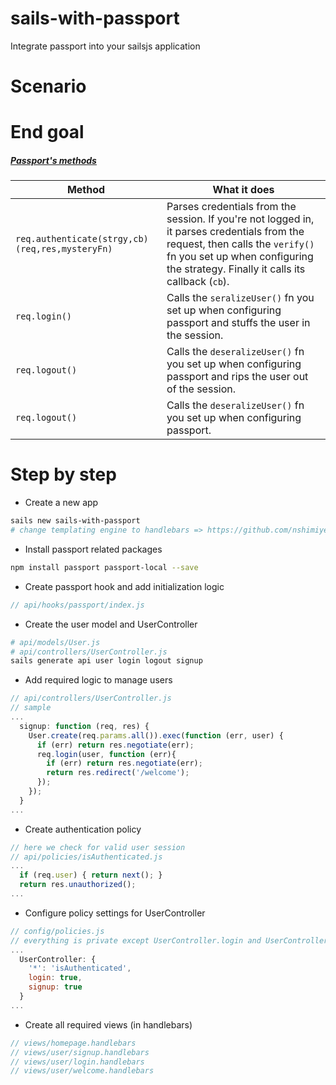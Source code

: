 # sails-with-passport
Integrate passport into your sailsjs application

# Scenario

# End goal

##### [Passport's methods](https://github.com/sails101/using-passport/blob/master/ORIGINAL_PREHOOK_WALKTHROUGH.md#passports-methods)

 Method                                         | What it does
 ---------------------------------------------- | ------------------------------------------------------------------------------------------------
 `req.authenticate(strgy,cb)(req,res,mysteryFn)`| Parses credentials from the session.  If you're not logged in, it parses credentials from the request, then calls the `verify()` fn you set up when configuring the strategy.  Finally it calls its callback (`cb`).
 `req.login()`                                  | Calls the `seralizeUser()` fn you set up when configuring passport and stuffs the user in the session.
 `req.logout()`                                 | Calls the `deseralizeUser()` fn you set up when configuring passport and rips the user out of the session.
 `req.logout()`                                 | Calls the `deseralizeUser()` fn you set up when configuring passport.


# Step by step

* Create a new app
```sh
sails new sails-with-passport
# change templating engine to handlebars => https://github.com/nshimiye/sailsjs-handlebars-app/blob/master/README.md
```

* Install passport related packages
```sh
npm install passport passport-local --save
```

* Create passport hook and add initialization logic
```javascript
// api/hooks/passport/index.js
```

* Create the user model and UserController
```sh
# api/models/User.js
# api/controllers/UserController.js
sails generate api user login logout signup
```

* Add required logic to manage users
```javascript
// api/controllers/UserController.js
// sample
...
  signup: function (req, res) {
    User.create(req.params.all()).exec(function (err, user) {
      if (err) return res.negotiate(err);
      req.login(user, function (err){
        if (err) return res.negotiate(err);
        return res.redirect('/welcome');
      });
    });
  }
...
```

* Create authentication policy
```javascript
// here we check for valid user session
// api/policies/isAuthenticated.js
...
  if (req.user) { return next(); }
  return res.unauthorized();
...
```

* Configure policy settings for UserController
```javascript
// config/policies.js
// everything is private except UserController.login and UserController.signup
...
  UserController: {
    '*': 'isAuthenticated',
    login: true,
    signup: true
  }
...
```

* Create all required views (in handlebars)
```javascript
// views/homepage.handlebars
// views/user/signup.handlebars
// views/user/login.handlebars
// views/user/welcome.handlebars
```

